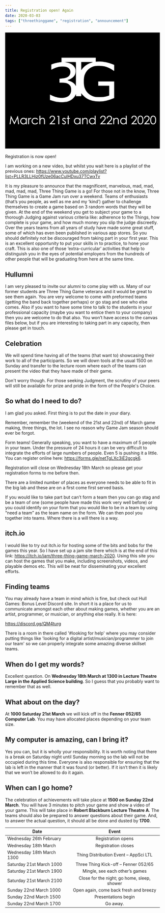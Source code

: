 ```yaml
---
title: Registration open! Again
date: 2020-03-03
tags: ["threethinggame", "registration", "announcement"]
---
```

![alt text](/img/200321event/event.png "Save the date")

Registration is now open!

I am working on a new video, but whilst you wait here is a playlist of the previous ones: https://www.youtube.com/playlist?list=PLLR3LLHiz0fUze06acCulHDxu37TCwxTv

<!--more-->

It is my pleasure to announce that the magnificent, marvelous, mad, mad, mad, mad, mad, Three Thing Game is a go!
For those not in the know, Three Thing Game is a Game Jam run over a weekend. Teams of enthusiasts (that’s you people, as well as me and my ‘kind’) gather to challenge themselves to create a game based on 3 random words that they will be given. At the end of the weekend you get to subject your game to a thorough Judging against various criteria like: adherence to the Things, how complete is your game, and how much money you slip the judge discreetly.
Over the years teams from all years of study have made some great stuff, some of which has even been published in various app stores. So you should definitely not be discouraged from taking part in your first year. This is an excellent opportunity to put your skills in to practice, to hone your craft. This is also one of those ‘extra-curricular’ activities that help to distinguish you in the eyes of potential employers from the hundreds of other people that will be graduating from here at the same time. 

## Hullumni

I am very pleased to invite our alumni to come play with us. Many of our former students are Three Thing Game veterans and it would be great to see them again. You are very welcome to come with preformed teams (getting the band back together perhaps) or go stag and see who else comes. Also if you want to have some time to talk to the students in your professional capacity (maybe you want to entice them to your company) then you are welcome to do that also. You won’t have access to the canvas files below, but if you are interesting to taking part in any capacity, then please get in touch.  

## Celebration

We will spend time having all of the teams (that want to) showcasing their work to all of the participants. So we will down tools at the usual 1500 on Sunday and transfer to the lecture room where each of the teams can present the video that they have made of their game.

Don't worry though. For those seeking Judgment, the scrutiny of your peers will still be available for prize and pride in the form of the People's Choice.

## So what do I need to do?

I am glad you asked. First thing is to put the date in your diary. 

Remember, remember the (weekend of the 21st and 22nd) of March game making, three things, the lot. I see no reason why Game Jam season should ever be forgot.

Form teams! Generally speaking, you want to have a maximum of 5 people in your team. Under the pressure of 24 hours it can be very difficult to integrate the efforts of large numbers of people. Even 5 is pushing it a little. You can register online here: https://forms.gle/netTgLXc3iE2gcgk6.  

Registration will close on Wednesday 18th March so please get your registration forms to me before then.

There are a limited number of places as everyone needs to be able to fit in the big lab and these are on a first come first served basis.

If you would like to take part but can’t form a team then you can go stag and be a team of one (some people have made this work very well before) or you could identify on your form that you would like to be in a team by using “need a team” as the team name on the form. We can then pool you together into teams. Where there is a will there is a way.

## itch.io

I would like to try out itch.io for hosting some of the bits and bobs for the games this year. So I have set up a jam site there which is at the end of this link: https://itch.io/jam/three-thing-game-march-2020. Using this site you can host the games that you make, including screenshots, videos, and playable demos etc. This will be neat for disseminating your excellent efforts.


## Finding teams

You may already have a team in mind which is fine, but check out Hull Games: Bonus Level Discord site. In short it is a place for us to communicate amongst each other about making games, whether you are an artist, programmer, or musician, or anything else really. It is here:

https://discord.gg/QM4turg 

There is a room in there called '#looking for help' where you may consider putting things like 'looking for a digital artist/musician/programmer to join our team' so we can properly integrate some amazing diverse skillset teams.

## When do I get my words?

Excellent question. On **Wednesday 18th March at 1300 in Lecture Theatre Large in the Applied Science building**. So I guess that you probably want to remember that as well.

## What about on the day?

At **1000 Saturday 21st March** we will kick off in the **Fenner 052/65 Computer Lab**. You may have allocated places depending on your team size.

## My computer is amazing, can I bring it?

Yes you can, but it is wholly your responsibility. It is worth noting that there is a break on Saturday night until Sunday morning so the lab will not be occupied during this time. Everyone is also responsible for ensuring that the lab is left in the manner that it was found (or better). If it isn’t then it is likely that we won’t be allowed to do it again.

## When can I go home?

The celebration of achievements will take place at **1500 on Sunday 22nd March**. You will have 3 minutes to pitch your game and show a video of your game. This will take place in **Robert Blackburn Lecture Theatre A**. The teams should also be prepared to answer questions about their game.
And, to answer the actual question, it should all be done and dusted by **1700**.

| Date           | Event           |
| -------------- |:---------------:|
| Wednesday 26th February | Registration opens |
| Wednesday 18th March | Registration closes |
| Wednesday 18th March 1300 | Thing Distribution Event – AppSci LTL |
| Saturday 21st March 1000 | Three Thing Kick-off – Fenner 052/65 |
| Saturday 21st March 1900 | Mingle, see each other’s games |
| Saturday 21st March 2100 | Close for the night; go home, sleep, shower |
| Sunday 22nd March 1000 | Open again, come back fresh and breezy |
| Sunday 22nd March 1500 | Presentations begin |
| Sunday 22nd March 1700 | Go away. |

